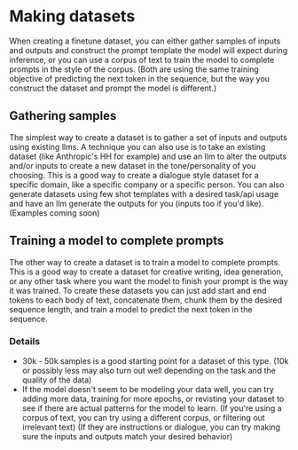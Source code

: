# Making datasets

When creating a finetune dataset, you can either gather samples of inputs and outputs and construct the prompt template the model will expect during inference, or you can use a corpus of text to train the model to complete prompts in the style of the corpus. (Both are using the same training objective of predicting the next token in the sequence, but the way you construct the dataset and prompt the model is different.)

## Gathering samples

The simplest way to create a dataset is to gather a set of inputs and outputs using existing llms. A technique you can also use is to take an existing dataset (like Anthropic's HH for example) and use an llm to alter the outputs and/or inputs to create a new dataset in the tone/personality of you choosing. This is a good way to create a dialogue style dataset for a specific domain, like a specific company or a specific person. You can also generate datasets using few shot templates with a desired task/api usage and have an llm generate the outputs for you (inputs too if you'd like). (Examples coming soon)

## Training a model to complete prompts

The other way to create a dataset is to train a model to complete prompts. This is a good way to create a dataset for creative writing, idea generation, or any other task where you want the model to finish your prompt is the way it was trained. To create these datasets you can just add start and end tokens to each body of text, concatenate them, chunk them by the desired sequence length, and train a model to predict the next token in the sequence.

### Details
- 30k - 50k samples is a good starting point for a dataset of this type. (10k or possibly less may also turn out well depending on the task and the quality of the data)
- If the model doesn't seem to be modeling your data well, you can try adding more data, training for more epochs, or revisting your dataset to see if there are actual patterns for the model to learn. (If you're using a corpus of text, you can try using a different corpus, or filtering out irrelevant text) (If they are instructions or dialogue, you can try making sure the inputs and outputs match your desired behavior)
